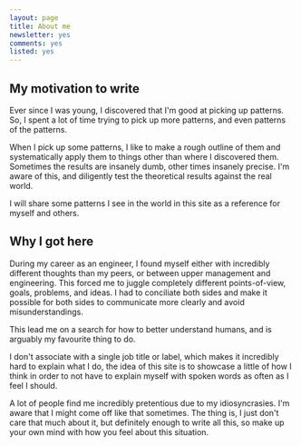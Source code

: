```yaml
---
layout: page
title: About me
newsletter: yes
comments: yes
listed: yes
---
```

## My motivation to write

Ever since I was young, I discovered that I'm good at picking up patterns. So, I spent a lot of time trying to pick up more patterns, and even patterns of the patterns.

When I pick up some patterns, I like to make a rough outline of them and systematically apply them to things other than where I discovered them. Sometimes the results are insanely dumb, other times insanely precise. I'm aware of this, and diligently test the theoretical results against the real world.

I will share some patterns I see in the world in this site as a reference for myself and others.

## Why I got here

During my career as an engineer, I found myself either with incredibly different thoughts than my peers, or between upper management and engineering. This forced me to juggle completely different points-of-view, goals, problems, and ideas. I had to conciliate both sides and make it possible for both sides to communicate more clearly and avoid misunderstandings.

This lead me on a search for how to better understand humans, and is arguably my favourite thing to do.

I don't associate with a single job title or label, which makes it incredibly hard to explain what I do, the idea of this site is to showcase a little of how I think in order to not have to explain myself with spoken words as often as I feel I should.

A lot of people find me incredibly pretentious due to my idiosyncrasies. I'm aware that I might come off like that sometimes. The thing is, I just don't care that much about it, but definitely enough to write all this, so make up your own mind with how you feel about this situation.
